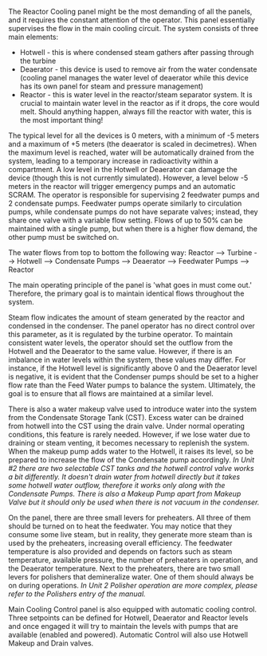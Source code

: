 The Reactor Cooling panel might be the most demanding of all the panels, and it requires the constant attention of the operator. This panel essentially supervises the flow in the main cooling circuit. The system consists of three main elements:

- Hotwell - this is where condensed steam gathers after passing through the turbine
- Deaerator - this device is used to remove air from the water condensate (cooling panel manages the water level of deaerator while this device has its own panel for steam and pressure management)
- Reactor - this is water level in the reactor/steam separator system. It is crucial to maintain water level in the reactor as if it drops, the core would melt. Should anything happen, always fill the reactor with water, this is the most important thing!

The typical level for all the devices is 0 meters, with a minimum of -5 meters and a maximum of +5 meters (the deaerator is scaled in decimetres). When the maximum level is reached, water will be automatically drained from the system, leading to a temporary increase in radioactivity within a compartment. A low level in the Hotwell or Deaerator can damage the device (though this is not currently simulated). However, a level below -5 meters in the reactor will trigger emergency pumps and an automatic SCRAM. The operator is responsible for supervising 2 feedwater pumps and 2 condensate pumps. Feedwater pumps operate similarly to circulation pumps, while condensate pumps do not have separate valves; instead, they share one valve with a variable flow setting. Flows of up to 50% can be maintained with a single pump, but when there is a higher flow demand, the other pump must be switched on.

The water flows from top to bottom the following way:
Reactor --> Turbine --> Hotwell --> Condensate Pumps --> Deaerator --> Feedwater Pumps --> Reactor

The main operating principle of the panel is 'what goes in must come out.' Therefore, the primary goal is to maintain identical flows throughout the system.

Steam flow indicates the amount of steam generated by the reactor and condensed in the condenser. The panel operator has no direct control over this parameter, as it is regulated by the turbine operator. To maintain consistent water levels, the operator should set the outflow from the Hotwell and the Deaerator to the same value. However, if there is an imbalance in water levels within the system, these values may differ. For instance, if the Hotwell level is significantly above 0 and the Deaerator level is negative, it is evident that the Condenser pumps should be set to a higher flow rate than the Feed Water pumps to balance the system. Ultimately, the goal is to ensure that all flows are maintained at a similar level.

There is also a water makeup valve used to introduce water into the system from the Condensate Storage Tank (CST). Excess water can be drained from hotwell into the CST using the drain valve. Under normal operating conditions, this feature is rarely needed. However, if we lose water due to draining or steam venting, it becomes necessary to replenish the system. When the makeup pump adds water to the Hotwell, it raises its level, so be prepared to increase the flow of the Condensate pump accordingly. *In Unit #2 there are two selectable CST tanks and the hotwell control valve works a bit differently. It doesn't drain water from hotwell directly but it takes some hotwell water outflow, therefore it works only along with the Condensate Pumps. There is also a Makeup Pump apart from Makeup Valve but it should only be used when there is not vacuum in the condenser.*

On the panel, there are three small levers for preheaters. All three of them should be turned on to heat the feedwater. You may notice that they consume some live steam, but in reality, they generate more steam than is used by the preheaters, increasing overall efficiency. The feedwater temperature is also provided and depends on factors such as steam temperature, available pressure, the number of preheaters in operation, and the Deaerator temperature. Next to the preheaters, there are two small levers for polishers that demineralize water. One of them should always be on during operations. *In Unit 2 Polisher operation are more complex, please refer to the Polishers entry of the manual.*

Main Cooling Control panel is also equipped with automatic cooling control. Three setpoints can be defined for Hotwell, Deaerator and Reactor levels and once engaged it will try to maintain the levels with pumps that are available (enabled and powered). Automatic Control will also use Hotwell Makeup and Drain valves.
